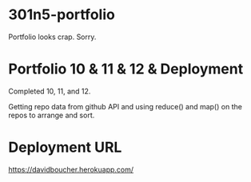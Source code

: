 # 301n5-portfolio

Portfolio looks crap. Sorry.

# Portfolio 10 & 11 & 12 & Deployment

Completed 10, 11, and 12.

Getting repo data from github API and using reduce() and map() on the repos to arrange and sort.


# Deployment URL

https://davidboucher.herokuapp.com/

